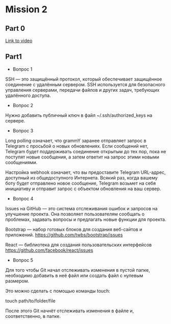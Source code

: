 # Mission 2

## Part 0

[Link to video](https://www.youtube.com/watch?v=UUhavvMO2FQ)

## Part1

- Вопрос 1
  
SSH — это защищённый протокол, который обеспечивает защищённое соединение с удалённым сервером. SSH используется для безопасного управления серверами, передачи файлов и других задач, требующих удалённого доступа.

- Вопрос 2
  
Нужно добавить публичный ключ в файл ~/.ssh/authorized_keys на сервере.

- Вопрос 3
 
Long polling означает, что grammY заранее отправляет запрос в Telegram с просьбой о новых обновлениях. Если сообщений нет, Telegram будет поддерживать соединение открытым до тех пор, пока не поступят новые сообщения, а затем ответит на запрос этими новыми сообщениями.

Настройка webhook означает, что вы предоставите Telegram URL-адрес, доступный из общедоступного Интернета. Всякий раз, когда вашему боту будет отправлено новое сообщение, Telegram возьмет на себя инициативу и отправит запрос с объектом обновления на ваш сервер.

- Вопрос 4

Issues на GitHub — это система отслеживания ошибок и запросов на улучшение проекта. Она позволяет пользователям сообщать о проблемах, задавать вопросы и предлагать новые функции для проекта.

Bootstrap — набор готовых блоков для создания веб-сайтов и приложений.
https://github.com/twbs/bootstrap/issues

React — библиотека для создания пользовательских интерфейсов
https://github.com/facebook/react/issues

- Вопрос 5

Для того чтобы Git начал отслеживать изменения в пустой папке, необходимо добавить в неё файл или создать файл с нулевым размером.

Это можно сделать с помощью команды touch:

touch path/to/folder/file

После этого Git начнёт отслеживать изменения в файле и, соответственно, в папке. 

